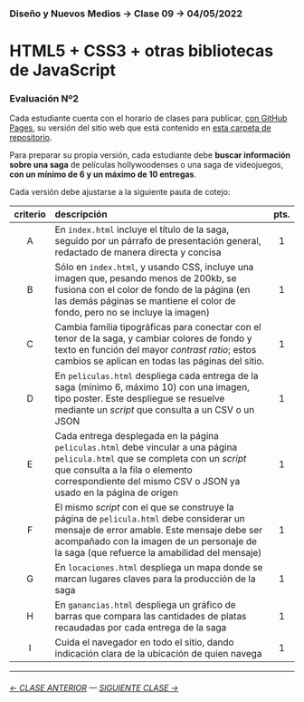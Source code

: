 ### Diseño y Nuevos Medios → Clase 09 → 04/05/2022

# HTML5 + CSS3 + otras bibliotecas de JavaScript

### Evaluación Nº2

Cada estudiante cuenta con el horario de clases para publicar, [con GitHub Pages](https://docs.github.com/es/free-pro-team@latest/github/working-with-github-pages/configuring-a-publishing-source-for-your-github-pages-site), su versión del sitio web que está contenido en [esta carpeta de repositorio](https://profesorfaco.github.io/dno037-2022/clase-09/).

Para preparar su propia versión, cada estudiante debe **buscar información sobre una saga** de películas hollywoodenses o una saga de videojuegos, **con un mínimo de 6 y un máximo de 10 entregas**.

Cada versión debe ajustarse a la siguiente pauta de cotejo:

| criterio | descripción             | pts. |
|:----:|:----------------------------|:----:|
| A | En `index.html` incluye el título de la saga, seguido por un párrafo de presentación general, redactado de manera directa y concisa | 1 |
| B | Sólo en `index.html`, y usando CSS, incluye una imagen que, pesando menos de 200kb, se fusiona con el color de fondo de la página (en las demás páginas se mantiene el color de fondo, pero no se incluye la imagen) | 1 |
| C | Cambia familia tipográficas para conectar con el tenor de la saga, y cambiar colores de fondo y texto en función del mayor *contrast ratio*; estos cambios se aplican en todas las páginas del sitio. | 1 |
| D | En `peliculas.html` despliega cada entrega de la saga (mínimo 6, máximo 10) con una imagen, tipo poster. Este despliegue se resuelve mediante un *script* que consulta a un CSV o un JSON | 1 | 
| E | Cada entrega desplegada en la página `peliculas.html` debe vincular a una página `pelicula.html` que se completa con un *script* que consulta a la fila o elemento correspondiente del mismo CSV o JSON ya usado en la página de origen| 1 |
| F | El mismo *script* con el que se construye la página de `pelicula.html` debe considerar un mensaje de error amable. Este mensaje debe ser acompañado con la imagen de un personaje de la saga (que refuerce la amabilidad del mensaje)  | 1 |
| G | En `locaciones.html` despliega un mapa donde se marcan lugares claves para la producción de la saga | 1 |
| H | En `ganancias.html` despliega un gráfico de barras que compara las cantidades de platas recaudadas por cada entrega de la saga | 1 |
| I | Cuida el navegador en todo el sitio, dando indicación clara de la ubicación de quien navega | 1 |

- - - - - - - - - - - - -

###### [← CLASE ANTERIOR](https://github.com/profesorfaco/dno037-2022/tree/main/clase-08) — [SIGUIENTE CLASE →](https://github.com/profesorfaco/dno037-2022/tree/main/clase-10)
